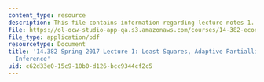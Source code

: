```yaml
---
content_type: resource
description: This file contains information regarding lecture notes 1.
file: https://ol-ocw-studio-app-qa.s3.amazonaws.com/courses/14-382-econometrics-spring-2017/c62d33e015c910b0d126bcc9344cf2c5_MIT14_382S17_lec1.pdf
file_type: application/pdf
resourcetype: Document
title: '14.382 Spring 2017 Lecture 1: Least Squares, Adaptive Partialling Out, Simultaneous
  Inference'
uid: c62d33e0-15c9-10b0-d126-bcc9344cf2c5
---
```

